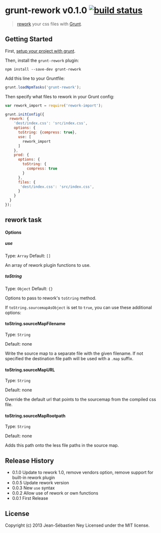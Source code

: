 # grunt-rework v0.1.0 [![build status][status-badge]][travis]

> [rework][rework] your css files with [Grunt][grunt].

## Getting Started

First, [setup your project with grunt][getting_started].

Then, install the `grunt-rework` plugin:

```
npm install --save-dev grunt-rework
```

Add this line to your Gruntfile:

```javascript
grunt.loadNpmTasks('grunt-rework');
```

Then specify what files to rework in your Grunt config:

```javascript
var rework_import = require('rework-import');

grunt.initConfig({
  rework: {
    'dest/index.css': 'src/index.css',
    options: {
      toString: {compress: true},
      use: [
        rework_import
      ]
    },
    prod: {
      options: {
        toString: {
          compress: true
        }
      },
      files: {
       'dest/index.css': 'src/index.css',
      }
    }
  }
});
```

## rework task

#### Options

##### use
Type: `Array`
Default: `[]`

An array of rework plugin functions to use.

##### toString
Type: `Object`
Default: `{}`

Options to pass to rework's `toString` method.

If `toString.sourcemapAsObject` is set to `true`, you can use these additional options:

#### toString.sourceMapFilename
Type: `String`

Default: none

Write the source map to a separate file with the given filename. If not specified the destination file path will be used with a `.map` suffix.

#### toString.sourceMapURL
Type: `String`

Default: none

Override the default url that points to the sourcemap from the compiled css file.

#### toString.sourceMapRootpath
Type: `String`

Default: none

Adds this path onto the less file paths in the source map.


## Release History

* 0.1.0 Update to rework 1.0, remove vendors option, remove support for built-in rework plugin
* 0.0.5 Update rework version
* 0.0.3 New `use` syntax
* 0.0.2 Allow use of rework or own functions
* 0.0.1 First Release


## License
Copyright (c) 2013 Jean-Sébastien Ney
Licensed under the MIT license.


[grunt]: https://github.com/gruntjs/grunt
[getting_started]: http://gruntjs.com/getting-started
[rework]: https://github.com/visionmedia/rework
[travis]: http://travis-ci.org/jney/grunt-rework
[status-badge]: https://secure.travis-ci.org/jney/grunt-rework.png
